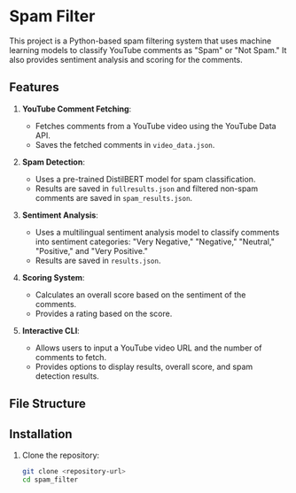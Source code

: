 # Spam Filter

This project is a Python-based spam filtering system that uses machine learning models to classify YouTube comments as "Spam" or "Not Spam." It also provides sentiment analysis and scoring for the comments.

## Features

1. **YouTube Comment Fetching**:
   - Fetches comments from a YouTube video using the YouTube Data API.
   - Saves the fetched comments in `video_data.json`.

2. **Spam Detection**:
   - Uses a pre-trained DistilBERT model for spam classification.
   - Results are saved in `fullresults.json` and filtered non-spam comments are saved in `spam_results.json`.

3. **Sentiment Analysis**:
   - Uses a multilingual sentiment analysis model to classify comments into sentiment categories: "Very Negative," "Negative," "Neutral," "Positive," and "Very Positive."
   - Results are saved in `results.json`.

4. **Scoring System**:
   - Calculates an overall score based on the sentiment of the comments.
   - Provides a rating based on the score.

5. **Interactive CLI**:
   - Allows users to input a YouTube video URL and the number of comments to fetch.
   - Provides options to display results, overall score, and spam detection results.

## File Structure




## Installation

1. Clone the repository:
   ```bash
   git clone <repository-url>
   cd spam_filter